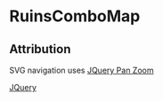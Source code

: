 # RuinsComboMap

## Attribution
SVG navigation uses [JQuery Pan Zoom](https://github.com/timmywil/jquery.panzoom)

[JQuery](https://jquery.com/)
